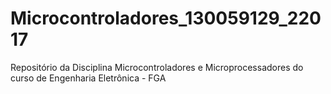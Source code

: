 # Microcontroladores_130059129_22017
Repositório da Disciplina Microcontroladores e Microprocessadores do curso de Engenharia Eletrônica - FGA
